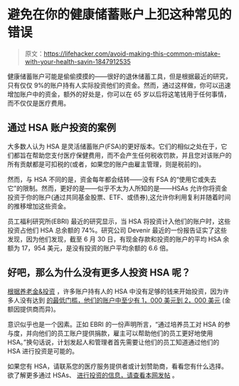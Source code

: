 # 避免在你的健康储蓄账户上犯这种常见的错误

> 原文：<https://lifehacker.com/avoid-making-this-common-mistake-with-your-health-savin-1847912535>

健康储蓄账户可能是偷偷摸摸的——很好的退休储蓄工具，但是根据最近的研究，只有仅仅 9%的账户持有人实际投资他们的资金。然而，通过这样做，你可以迅速增加账户中的资金，额外的好处是，你可以在 65 岁以后将这笔钱用于任何事情，而不仅仅是医疗费用。



## **通过 HSA 账户投资的案例**

大多数人认为 HSA 是灵活储蓄账户(FSA)的更好版本。它们的相似之处在于，它们都旨在帮助您支付医疗保健费用，而不会产生任何税收罚款，并且您对该账户的所有贡献都是可扣税的(或者，如果您的账户由雇主管理，则是税前的)。

然而，与 HSA 不同的是，资金每年都会结转——没有 FSA 的“使用它或失去它”的限制。然而，更好的是——似乎不太为人所知的是——HSAs 允许你将资金投资于你的账户(通过共同基金股票、ETF、或债券),这允许你利用复利并随着时间的推移增加这些资金。

员工福利研究所(EBRI) 最近的研究显示，当 HSA 将投资计入他们的账户时，这些投资占他们 HSA 总余额的 74%。研究公司 Devenir 最近的一份报告证实了这些发现，因为他们发现，截至 6 月 30 日，有现金存款和投资的账户的平均 HSA 余额为 17，954 美元，是没有投资的账户平均余额的 6.6 倍。

## 好吧，那么为什么没有更多人投资 HSA 呢？

[根据养老金&投资](https://www.pionline.com/health-savings-accounts/participants-investing-more-hsa-assets-hurdles-remain) ，许多账户持有人的 HSA 中没有足够的钱来开始投资，因为许多人没有达到 [的最低门槛，他们的账户中至少有 1，000 美元到 2，000 美元](https://www.devenir.com/blog/how-common-are-hsa-investment-thresholds/) (金额因提供商而异)。

意识似乎也是一个因素。正如 EBRI 的一份声明所言，“通过培养员工对 HSA 的参与度，并向他们的员工账户提供捐款，雇主可以帮助他们的员工更好地使用 HSA。”换句话说，计划发起人和管理者首先需要让他们的员工知道通过他们的 HSA 进行投资是可能的。

如果您有 HSA，请联系您的医疗服务提供者或计划赞助商，看看您有什么选择。欲了解更多通过 HSAs、 [进行投资的信息，请查看本网发帖](https://www.nerdwallet.com/article/investing/how-to-invest-hsa) 。